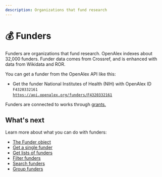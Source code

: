 ```yaml
---
description: Organizations that fund research
---
```


# 💰 Funders

Funders are organizations that fund research. OpenAlex indexes about 32,000 funders. Funder data comes from Crossref, and is enhanced with data from Wikidata and ROR.

You can get a funder from the OpenAlex API like this:

* Get the funder National Institutes of Health (NIH) with OpenAlex ID `F4320332161`\
  [`https://api.openalex.org/funders/F4320332161`](https://api.openalex.org/funders/F4320332161)

Funders are connected to works through [grants.](../works/work-object/#grants)

## What's next

Learn more about what you can do with funders:

* [The Funder object](funder-object.md)
* [Get a single funder](get-a-single-funder.md)
* [Get lists of funders](get-lists-of-funders.md)
* [Filter funders](filter-funders.md)
* [Search funders](search-funders.md)
* [Group funders](group-funders.md)
